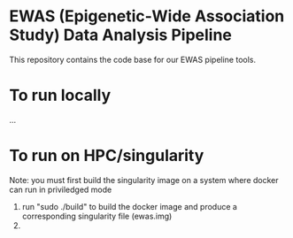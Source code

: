 # EWAS (Epigenetic-Wide Association Study)  Data Analysis Pipeline

This repository contains the code base for our EWAS pipeline tools.

# To run locally

...


# To run on HPC/singularity

Note: you must first build the singularity image on a system where docker can run in priviledged mode
1. run "sudo ./build" to build the docker image and produce a corresponding singularity file (ewas.img) 
2. 
